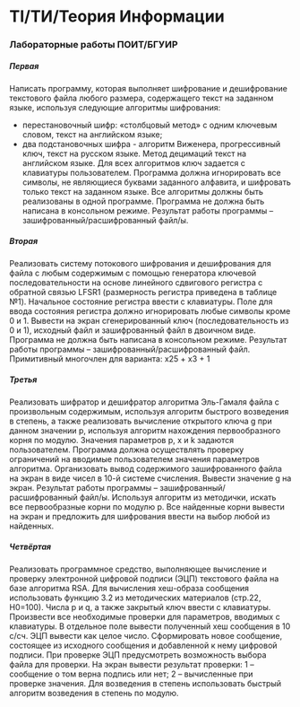# TI/ТИ/Теория Информации

### Лабораторные работы ПОИТ/БГУИР

##### Первая

Написать программу, которая выполняет шифрование и дешифрование текстового файла любого размера, содержащего текст на заданном языке, используя следующие алгоритмы шифрования:
- перестановочный шифр:  «столбцовый метод» с одним ключевым словом, текст на английском языке;
- два подстановочных шифра - алгоритм Виженера, прогрессивный ключ, текст на русском языке. Метод децимаций текст на английском языке.
Для всех алгоритмов ключ задается с клавиатуры пользователем.
Программа должна игнорировать все символы, не являющиеся буквами заданного алфавита,  и шифровать только текст на заданном языке. 
Все алгоритмы должны быть реализованы в одной программе.
Программа не должна быть написана в консольном режиме.
Результат работы программы – зашифрованный/расшифрованный файл/ы.

##### Вторая

Реализовать систему потокового шифрования и дешифрования для файла с любым содержимым с помощью генератора ключевой последовательности на основе линейного сдвигового регистра с обратной связью LFSR1 (размерность регистра приведена в таблице №1). Начальное состояние регистра ввести с клавиатуры.
Поле для ввода состояния регистра должно игнорировать любые символы кроме 0 и 1. Вывести на экран сгенерированный ключ (последовательность из 0 и 1), исходный файл и зашифрованный файл в двоичном виде. Программа не должна быть написана в консольном режиме.
Результат работы программы – зашифрованный/расшифрованный файл.
Примитивный многочлен для варианта: x25 + x3 + 1

##### Третья

Реализовать шифратор и дешифратор алгоритма Эль-Гамаля файла c произвольным содержимым, используя алгоритм быстрого возведения в степень, а также реализовать вычисление открытого ключа g при данном значении p, используя алгоритм нахождения первообразного корня по модулю. Значения параметров p, x и k задаются пользователем. Программа должна осуществлять проверку ограничений на вводимые пользователем значения параметров алгоритма. Организовать вывод содержимого зашифрованного файла на экран в виде чисел в 10-й системе счисления. Вывести значение g на экран. Результат работы программы – зашифрованный/расшифрованный файл/ы. 
Используя алгоритм из методички, искать все первообразные корни по модулю p. Все найденные корни вывести на экран и предложить для шифрования ввести на выбор любой из найденных.

##### Четвёртая

Реализовать программное средство, выполняющее вычисление и проверку электронной цифровой подписи (ЭЦП) текстового файла на базе алгоритма RSA.
Для вычисления хеш-образа сообщения использовать функцию 3.2 из методических материалов (стр.22, Н0=100). Числа p и q, а также закрытый ключ ввести с клавиатуры.
Произвести все необходимые проверки для параметров, вводимых с клавиатуры. В отдельное поле вывести полученный хеш сообщения в 10 с/cч.
ЭЦП вывести как целое число. Сформировать новое сообщение, состоящее из исходного сообщения и добавленной к нему цифровой подписи.
При проверке ЭЦП предусмотреть возможность выбора файла для проверки.
На экран вывести результат проверки: 1 – сообщение о том верна подпись или нет; 2 – вычисленные при проверке значения.
Для возведения в степень использовать быстрый алгоритм возведения в степень по модулю.

